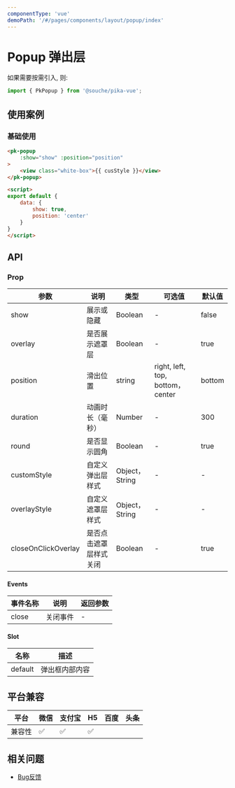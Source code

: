 ```yaml
---
componentType: 'vue'
demoPath: '/#/pages/components/layout/popup/index'
---
```


# Popup 弹出层

如果需要按需引入, 则: 

```js
import { PkPopup } from '@souche/pika-vue';
```

## 使用案例

### 基础使用

```html
<pk-popup
    :show="show" :position="position"
>
    <view class="white-box">{{ cusStyle }}</view>
</pk-popup>

<script>
export default {
    data: {
        show: true,
        position: 'center'
    }
}
</script>
```

## API

### Prop

| 参数                | 说明                   | 类型           | 可选值                           | 默认值 |
| ------------------- | ---------------------- | -------------- | -------------------------------- | ------ |
| show                | 展示或隐藏             | Boolean        | -                                | false  |
| overlay             | 是否展示遮罩层         | Boolean        | -                                | true   |
| position            | 滑出位置               | string         | right, left, top, bottom，center | bottom |
| duration            | 动画时长（毫秒）       | Number         | -                                | 300    |
| round               | 是否显示圆角           | Boolean        | -                                | true   |
| customStyle         | 自定义弹出层样式       | Object，String | -                                | -      |
| overlayStyle        | 自定义遮罩层样式       | Object，String | -                                | -      |
| closeOnClickOverlay | 是否点击遮罩层样式关闭 | Boolean        | -                                | true   |

#### Events
| 事件名称 | 说明     | 返回参数 |
| -------- | -------- | -------- |
| close    | 关闭事件 | -        |

#### Slot
| 名称    | 描述           |
| ------- | -------------- |
| default | 弹出框内部内容 |


## 平台兼容

| 平台   | 微信 | 支付宝 | H5  | 百度 | 头条 |
| ------ | ---- | ------ | --- | ---- | ---- |
| 兼容性 | ✅    | ✅      | ✅   |      |      |


## 相关问题

- [Bug反馈](https://git.souche-inc.com/souhce-Taro/pika-ui/issues/new)